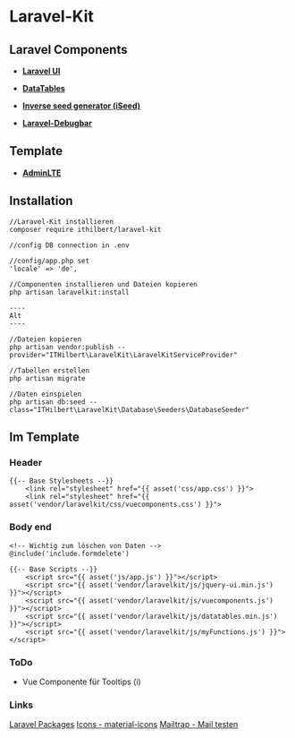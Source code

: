 # Laravel-Kit

## Laravel Components

- **[Laravel UI](https://github.com/laravel/ui)**

- **[DataTables](https://datatables.net/)**

- **[Inverse seed generator (iSeed)](https://github.com/orangehill/iseed)**

- **[Laravel-Debugbar](https://github.com/barryvdh/laravel-debugbar)**


## Template

- **[AdminLTE](https://github.com/jeroennoten/Laravel-AdminLTE)**


## Installation
```
//Laravel-Kit installieren
composer require ithilbert/laravel-kit

//config DB connection in .env

//config/app.php set
'locale' => 'de',

//Componenten installieren und Dateien kopieren
php artisan laravelkit:install

----
Alt
----

//Dateien kopieren
php artisan vendor:publish --provider="ITHilbert\LaravelKit\LaravelKitServiceProvider"

//Tabellen erstellen
php artisan migrate

//Daten einspielen
php artisan db:seed --class="ITHilbert\LaravelKit\Database\Seeders\DatabaseSeeder"

```

## Im Template
### Header
```
{{-- Base Stylesheets --}}
    <link rel="stylesheet" href="{{ asset('css/app.css') }}">
    <link rel="stylesheet" href="{{ asset('vendor/laravelkit/css/vuecomponents.css') }}">

```

### Body end
```
<!-- Wichtig zum löschen von Daten -->
@include('include.formdelete')

{{-- Base Scripts --}}
    <script src="{{ asset('js/app.js') }}"></script>
    <script src="{{ asset('vendor/laravelkit/js/jquery-ui.min.js') }}"></script>
    <script src="{{ asset('vendor/laravelkit/js/vuecomponents.js') }}"></script>
    <script src="{{ asset('vendor/laravelkit/js/datatables.min.js') }}"></script>
    <script src="{{ asset('vendor/laravelkit/js/myFunctions.js') }}"></script>
```

### ToDo

- Vue Componente für Tooltips (i)


### Links

[Laravel Packages](https://laravelpackage.com/) 
[Icons - material-icons](https://materializecss.com/icons.html) 
[Mailtrap - Mail testen](https://mailtrap.io) 


